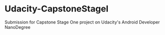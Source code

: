 # Udacity-CapstoneStageI
Submission for Capstone Stage One project on Udacity's Android Developer NanoDegree
